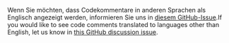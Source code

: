 <span data-ttu-id="813ec-101">Wenn Sie möchten, dass Codekommentare in anderen Sprachen als Englisch angezeigt werden, informieren Sie uns in [diesem GitHub-Issue](https://github.com/MicrosoftDocs/feedback/issues/2515).</span><span class="sxs-lookup"><span data-stu-id="813ec-101">If you would like to see code comments translated to languages other than English, let us know in [this GitHub discussion issue](https://github.com/MicrosoftDocs/feedback/issues/2515).</span></span>